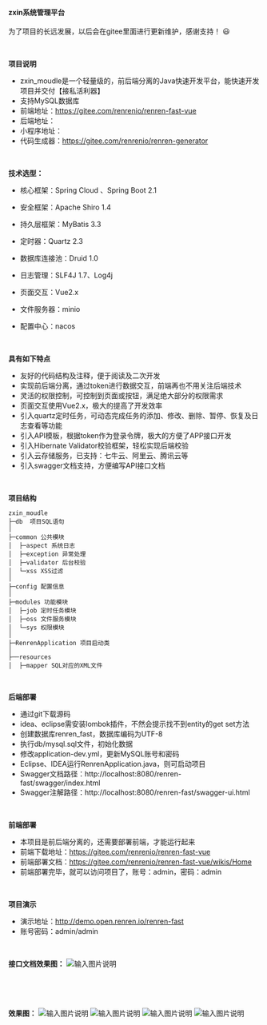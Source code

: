 #### zxin系统管理平台

为了项目的长远发展，以后会在gitee里面进行更新维护，感谢支持！ :smiley: 

<br>

**项目说明** 

- zxin_moudle是一个轻量级的，前后端分离的Java快速开发平台，能快速开发项目并交付【接私活利器】
- 支持MySQL数据库
- 前端地址：https://gitee.com/renrenio/renren-fast-vue
- 后端地址：
- 小程序地址：
- 代码生成器：https://gitee.com/renrenio/renren-generator

<br>

**技术选型：** 

- 核心框架：Spring Cloud 、Spring Boot 2.1

- 安全框架：Apache Shiro 1.4

- 持久层框架：MyBatis 3.3

- 定时器：Quartz 2.3

- 数据库连接池：Druid 1.0

- 日志管理：SLF4J 1.7、Log4j

- 页面交互：Vue2.x 

- 文件服务器：minio

- 配置中心：nacos

  <br>

**具有如下特点** 

- 友好的代码结构及注释，便于阅读及二次开发
- 实现前后端分离，通过token进行数据交互，前端再也不用关注后端技术
- 灵活的权限控制，可控制到页面或按钮，满足绝大部分的权限需求
- 页面交互使用Vue2.x，极大的提高了开发效率
- 引入quartz定时任务，可动态完成任务的添加、修改、删除、暂停、恢复及日志查看等功能
- 引入API模板，根据token作为登录令牌，极大的方便了APP接口开发
- 引入Hibernate Validator校验框架，轻松实现后端校验
- 引入云存储服务，已支持：七牛云、阿里云、腾讯云等
- 引入swagger文档支持，方便编写API接口文档
<br> 

**项目结构** 
```
zxin_moudle
├─db  项目SQL语句
│
├─common 公共模块
│  ├─aspect 系统日志
│  ├─exception 异常处理
│  ├─validator 后台校验
│  └─xss XSS过滤
│ 
├─config 配置信息
│ 
├─modules 功能模块
│  ├─job 定时任务模块
│  ├─oss 文件服务模块
│  └─sys 权限模块
│ 
├─RenrenApplication 项目启动类
│  
├──resources 
│  ├─mapper SQL对应的XML文件

```
<br>


 **后端部署**
- 通过git下载源码
- idea、eclipse需安装lombok插件，不然会提示找不到entity的get set方法
- 创建数据库renren_fast，数据库编码为UTF-8
- 执行db/mysql.sql文件，初始化数据
- 修改application-dev.yml，更新MySQL账号和密码
- Eclipse、IDEA运行RenrenApplication.java，则可启动项目
- Swagger文档路径：http://localhost:8080/renren-fast/swagger/index.html
- Swagger注解路径：http://localhost:8080/renren-fast/swagger-ui.html

<br> 

 **前端部署**
 - 本项目是前后端分离的，还需要部署前端，才能运行起来
 - 前端下载地址：https://gitee.com/renrenio/renren-fast-vue
 - 前端部署文档：https://gitee.com/renrenio/renren-fast-vue/wikis/Home
 - 前端部署完毕，就可以访问项目了，账号：admin，密码：admin

 <br>

 **项目演示**
- 演示地址：http://demo.open.renren.io/renren-fast
- 账号密码：admin/admin
<br> 

**接口文档效果图：**
![输入图片说明](https://images.gitee.com/uploads/images/2018/0728/145341_73ba6f75_63154.jpeg "在这里输入图片标题")

<br> <br> <br> 


**效果图：**
![输入图片说明](https://gitee.com/uploads/images/2018/0505/173115_d3c045ef_63154.jpeg "在这里输入图片标题")
![输入图片说明](https://gitee.com/uploads/images/2018/0624/225728_b06f72b3_63154.jpeg "在这里输入图片标题")
![输入图片说明](https://gitee.com/uploads/images/2018/0505/173140_79928d91_63154.jpeg "在这里输入图片标题")
![输入图片说明](https://gitee.com/uploads/images/2018/0505/173151_12d065db_63154.jpeg "在这里输入图片标题")

<br>